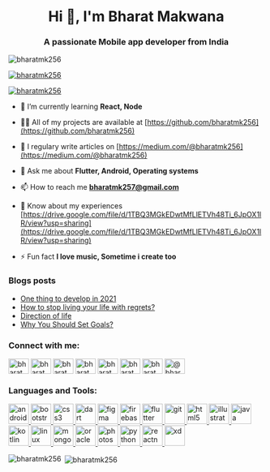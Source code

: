 <h1 align="center">Hi 👋, I'm Bharat Makwana</h1>
<h3 align="center">A passionate Mobile app developer from India</h3>

<p align="left"> <img src="https://komarev.com/ghpvc/?username=bharatmk256&label=Profile%20views&color=0e75b6&style=flat" alt="bharatmk256" /> </p>

<p align="left"> <a href="https://github.com/ryo-ma/github-profile-trophy"><img src="https://github-profile-trophy.vercel.app/?username=bharatmk256" alt="bharatmk256" /></a> </p>

<p align="left"> <a href="https://twitter.com/bharatmk256" target="blank"><img src="https://img.shields.io/twitter/follow/bharatmk256?logo=twitter&style=for-the-badge" alt="bharatmk256" /></a> </p>

- 🌱 I’m currently learning **React, Node**

- 👨‍💻 All of my projects are available at [https://github.com/bharatmk256](https://github.com/bharatmk256)

- 📝 I regulary write articles on [https://medium.com/@bharatmk256](https://medium.com/@bharatmk256)

- 💬 Ask me about **Flutter, Android, Operating systems**

- 📫 How to reach me **bharatmk257@gmail.com**

- 📄 Know about my experiences [https://drive.google.com/file/d/1TBQ3MGkEDwtMfLlETVh48Ti_6JpOX1lR/view?usp=sharing](https://drive.google.com/file/d/1TBQ3MGkEDwtMfLlETVh48Ti_6JpOX1lR/view?usp=sharing)

- ⚡ Fun fact **I love music, Sometime i create too**

### Blogs posts
<!-- BLOG-POST-LIST:START -->
- [One thing to develop in 2021](https://medium.com/mindset256/one-thing-to-develop-in-2021-8f3d497dd197?source=rss-2e044ba89158------2)
- [How to stop living your life with regrets?](https://medium.com/mindset256/how-to-stop-living-your-life-with-regrets-da1f3beaa9a4?source=rss-2e044ba89158------2)
- [Direction of life](https://medium.com/mindset256/direction-of-life-d57c1effc585?source=rss-2e044ba89158------2)
- [Why You Should Set Goals?](https://medium.com/mindset256/why-you-should-set-goals-dcb823d81633?source=rss-2e044ba89158------2)
<!-- BLOG-POST-LIST:END -->

<p align="left">
<h3 align="left">Connect with me:</h3>
<a href="https://codepen.io/bharatmk256" target="blank"><img align="center" src="https://cdn.jsdelivr.net/npm/simple-icons@3.0.1/icons/codepen.svg" alt="bharatmk256" height="30" width="40" /></a>
<a href="https://dev.to/bharatmk256" target="blank"><img align="center" src="https://cdn.jsdelivr.net/npm/simple-icons@3.0.1/icons/dev-dot-to.svg" alt="bharatmk256" height="30" width="40" /></a>
<a href="https://twitter.com/bharatmk256" target="blank"><img align="center" src="https://cdn.jsdelivr.net/npm/simple-icons@3.0.1/icons/twitter.svg" alt="bharatmk256" height="30" width="40" /></a>
<a href="https://linkedin.com/in/bharatmk256" target="blank"><img align="center" src="https://cdn.jsdelivr.net/npm/simple-icons@3.0.1/icons/linkedin.svg" alt="bharatmk256" height="30" width="40" /></a>
<a href="https://codesandbox.com/bharatmk256" target="blank"><img align="center" src="https://cdn.jsdelivr.net/npm/simple-icons@3.0.1/icons/codesandbox.svg" alt="bharatmk256" height="30" width="40" /></a>
<a href="https://fb.com/bharatmk256" target="blank"><img align="center" src="https://cdn.jsdelivr.net/npm/simple-icons@3.0.1/icons/facebook.svg" alt="bharatmk256" height="30" width="40" /></a>
<a href="https://instagram.com/bharatmk256" target="blank"><img align="center" src="https://cdn.jsdelivr.net/npm/simple-icons@3.0.1/icons/instagram.svg" alt="bharatmk256" height="30" width="40" /></a>
<a href="https://medium.com/@bharatmk256" target="blank"><img align="center" src="https://cdn.jsdelivr.net/npm/simple-icons@3.0.1/icons/medium.svg" alt="@bharatmk256" height="30" width="40" /></a>
</p>

<h3 align="left">Languages and Tools:</h3>
<p align="left"> <a href="https://developer.android.com" target="_blank"> <img src="https://devicons.github.io/devicon/devicon.git/icons/android/android-original-wordmark.svg" alt="android" width="40" height="40"/> </a> <a href="https://getbootstrap.com" target="_blank"> <img src="https://devicons.github.io/devicon/devicon.git/icons/bootstrap/bootstrap-plain.svg" alt="bootstrap" width="40" height="40"/> </a> <a href="https://www.w3schools.com/css/" target="_blank"> <img src="https://devicons.github.io/devicon/devicon.git/icons/css3/css3-original-wordmark.svg" alt="css3" width="40" height="40"/> </a> <a href="https://dart.dev" target="_blank"> <img src="https://www.vectorlogo.zone/logos/dartlang/dartlang-icon.svg" alt="dart" width="40" height="40"/> </a> <a href="https://www.figma.com/" target="_blank"> <img src="https://www.vectorlogo.zone/logos/figma/figma-icon.svg" alt="figma" width="40" height="40"/> </a> <a href="https://firebase.google.com/" target="_blank"> <img src="https://www.vectorlogo.zone/logos/firebase/firebase-icon.svg" alt="firebase" width="40" height="40"/> </a> <a href="https://flutter.dev" target="_blank"> <img src="https://www.vectorlogo.zone/logos/flutterio/flutterio-icon.svg" alt="flutter" width="40" height="40"/> </a> <a href="https://git-scm.com/" target="_blank"> <img src="https://www.vectorlogo.zone/logos/git-scm/git-scm-icon.svg" alt="git" width="40" height="40"/> </a> <a href="https://www.w3.org/html/" target="_blank"> <img src="https://devicons.github.io/devicon/devicon.git/icons/html5/html5-original-wordmark.svg" alt="html5" width="40" height="40"/> </a> <a href="https://www.adobe.com/in/products/illustrator.html" target="_blank"> <img src="https://www.vectorlogo.zone/logos/adobe_illustrator/adobe_illustrator-icon.svg" alt="illustrator" width="40" height="40"/> </a> <a href="https://www.java.com" target="_blank"> <img src="https://devicons.github.io/devicon/devicon.git/icons/java/java-original-wordmark.svg" alt="java" width="40" height="40"/> </a> <a href="https://kotlinlang.org" target="_blank"> <img src="https://www.vectorlogo.zone/logos/kotlinlang/kotlinlang-icon.svg" alt="kotlin" width="40" height="40"/> </a> <a href="https://www.linux.org/" target="_blank"> <img src="https://devicons.github.io/devicon/devicon.git/icons/linux/linux-original.svg" alt="linux" width="40" height="40"/> </a> <a href="https://www.mongodb.com/" target="_blank"> <img src="https://devicons.github.io/devicon/devicon.git/icons/mongodb/mongodb-original-wordmark.svg" alt="mongodb" width="40" height="40"/> </a> <a href="https://www.oracle.com/" target="_blank"> <img src="https://devicons.github.io/devicon/devicon.git/icons/oracle/oracle-original.svg" alt="oracle" width="40" height="40"/> </a> <a href="https://www.photoshop.com/en" target="_blank"> <img src="https://devicons.github.io/devicon/devicon.git/icons/photoshop/photoshop-plain.svg" alt="photoshop" width="40" height="40"/> </a> <a href="https://www.python.org" target="_blank"> <img src="https://devicons.github.io/devicon/devicon.git/icons/python/python-original.svg" alt="python" width="40" height="40"/> </a> <a href="https://reactnative.dev/" target="_blank"> <img src="https://reactnative.dev/img/header_logo.svg" alt="reactnative" width="40" height="40"/> </a> <a href="https://www.adobe.com/products/xd.html" target="_blank"> <img src="https://cdn.worldvectorlogo.com/logos/adobe-xd.svg" alt="xd" width="40" height="40"/> </a> </p>

<p><img align="left" src="https://github-readme-stats.vercel.app/api/top-langs/?username=bharatmk256&layout=compact" alt="bharatmk256" /></p>

<p>&nbsp;<img align="center" src="https://github-readme-stats.vercel.app/api?username=bharatmk256&show_icons=true" alt="bharatmk256" /></p>

